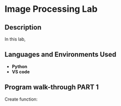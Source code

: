 <h1>Image Processing Lab</h1>
<h2>Description</h2>
In this lab, <br />

<h2>Languages and Environments Used</h2>

- <b>Python</b> 
- <b>VS code</b>

<h2>Program walk-through PART 1</h2>

<p align="left">
Create  function:<br/>
